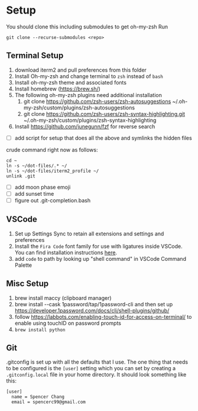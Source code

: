 # Setup

You should clone this including submodules to get oh-my-zsh
Run

```
git clone --recurse-submodules <repo>
```

## Terminal Setup

1. download iterm2 and pull preferences from this folder
2. Install Oh-my-zsh and change terminal to `zsh` instead of `bash`
3. Install oh-my-zsh theme and associated fonts
4. Install homebrew (https://brew.sh/)
5. The following oh-my-zsh plugins need additional installation
   1. git clone https://github.com/zsh-users/zsh-autosuggestions ~/.oh-my-zsh/custom/plugins/zsh-autosuggestions
   2. git clone https://github.com/zsh-users/zsh-syntax-highlighting.git ~/.oh-my-zsh/custom/plugins/zsh-syntax-highlighting
6. Install https://github.com/junegunn/fzf for reverse search

- [ ] add script for setup that does all the above and symlinks the hidden files

crude command right now as follows:

```
cd ~
ln -s ~/dot-files/.* ~/
ln -s ~/dot-files/iterm2_profile ~/
unlink .git
```

- [ ] add moon phase emoji
- [ ] add sunset time
- [ ] figure out .git-completion.bash

## VSCode

1. Set up Settings Sync to retain all extensions and settings and preferences
2. Install the `Fira Code` font family for use with ligatures inside VSCode. You can find installation instructions [here](https://github.com/tonsky/FiraCode/wiki).
3. add `code` to path by looking up "shell command" in VSCode Command Palette

## Misc Setup

1. brew install maccy (clipboard manager)
2. brew install --cask 1password/tap/1password-cli and then set up https://developer.1password.com/docs/cli/shell-plugins/github/
3. follow https://labbots.com/enabling-touch-id-for-access-on-terminal/ to enable using touchID on password prompts
4. `brew install python`

## Git

.gitconfig is set up with all the defaults that I use. The one thing that needs to be configured is the `[user]` setting which you can set by creating a `.gitconfig.local` file in your home directory. It should look something like this:

```
[user]
  name = Spencer Chang
  email = spencerc99@gmail.com
```
